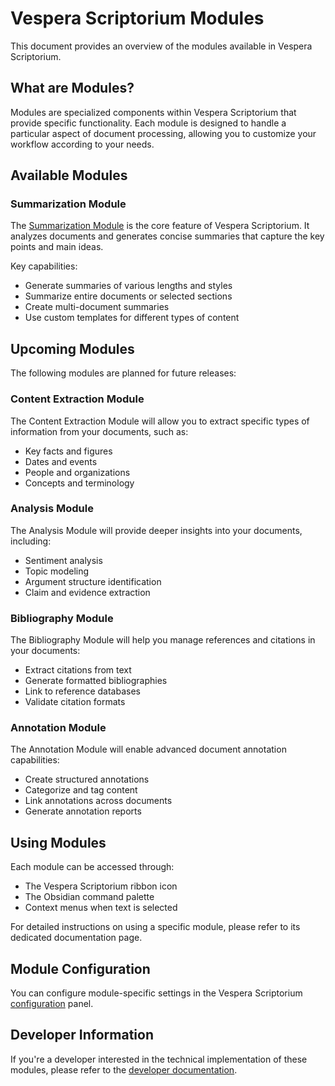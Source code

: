 # Vespera Scriptorium Modules

This document provides an overview of the modules available in Vespera Scriptorium.

## What are Modules?

Modules are specialized components within Vespera Scriptorium that provide specific functionality. Each module is designed to handle a particular aspect of document processing, allowing you to customize your workflow according to your needs.

## Available Modules

### Summarization Module

The [Summarization Module](summarization.md) is the core feature of Vespera Scriptorium. It analyzes documents and generates concise summaries that capture the key points and main ideas.

Key capabilities:
- Generate summaries of various lengths and styles
- Summarize entire documents or selected sections
- Create multi-document summaries
- Use custom templates for different types of content

## Upcoming Modules

The following modules are planned for future releases:

### Content Extraction Module

The Content Extraction Module will allow you to extract specific types of information from your documents, such as:
- Key facts and figures
- Dates and events
- People and organizations
- Concepts and terminology

### Analysis Module

The Analysis Module will provide deeper insights into your documents, including:
- Sentiment analysis
- Topic modeling
- Argument structure identification
- Claim and evidence extraction

### Bibliography Module

The Bibliography Module will help you manage references and citations in your documents:
- Extract citations from text
- Generate formatted bibliographies
- Link to reference databases
- Validate citation formats

### Annotation Module

The Annotation Module will enable advanced document annotation capabilities:
- Create structured annotations
- Categorize and tag content
- Link annotations across documents
- Generate annotation reports

## Using Modules

Each module can be accessed through:
- The Vespera Scriptorium ribbon icon
- The Obsidian command palette
- Context menus when text is selected

For detailed instructions on using a specific module, please refer to its dedicated documentation page.

## Module Configuration

You can configure module-specific settings in the Vespera Scriptorium [configuration](../user-guide/configuration.md) panel.

## Developer Information

If you're a developer interested in the technical implementation of these modules, please refer to the [developer documentation](../developers/modules/).